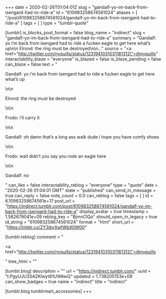 +++
date = 2020-02-26T01:04:01Z
slug = "gandalf-yo-im-back-from-isengard-had-to-ride-a"
id = "610983258674561024"
aliases = [ "/post/610983258674561024/gandalf-yo-im-back-from-isengard-had-to-ride-a" ]
tags = [ ]
type = "tumblr-quote"

[tumblr]
is_blocks_post_format = false
blog_name = "indirect"
slug = "gandalf-yo-im-back-from-isengard-had-to-ride-a"
summary = "Gandalf: yo i’m back from isengard had to ride a fucken eagle to get here what’s up\n\n Elrond: the ring must be destroyed\n\n..."
source = "<a href=\"http://twitter.com/nyquills/status/1231941031031181312\">@nyquills</a>"
interactability_blaze = "everyone"
is_blazed = false
is_blaze_pending = false
can_blaze = false
text = "<p>Gandalf: yo i&rsquo;m back from isengard had to ride a fucken eagle to get here what’s up</p>\n\n<p>Elrond: the ring must be destroyed</p>\n\n<p>Frodo: i&rsquo;ll carry it</p>\n\n<p>Gandalf: oh damn that&rsquo;s a long ass walk dude i hope you have comfy shoes</p>\n\n<p>Frodo: wait didn&rsquo;t you say you rode an eagle here</p>\n\n<p>Gandalf: no</p>"
can_like = false
interactability_reblog = "everyone"
type = "quote"
date = "2020-02-26 01:04:01 GMT"
state = "published"
can_send_in_message = true
can_reply = false
note_count = 0.0
can_reblog = false
tags = [ ]
id = 6.10983258674561e+17
post_url = "https://indirect.tumblr.com/post/610983258674561024/gandalf-yo-im-back-from-isengard-had-to-ride-a"
display_avatar = true
timestamp = 1.582679041e+09
reblog_key = "BjmnClQo"
should_open_in_legacy = true
id_string = "610983258674561024"
format = "html"
short_url = "https://tmblr.co/ZY3jbyXwfWbX0W00"

[tumblr.reblog]
comment = "<p><a href=\"http://twitter.com/nyquills/status/1231941031031181312\">@nyquills</a></p>"
tree_html = ""

[tumblr.blog]
description = ""
url = "https://indirect.tumblr.com/"
uuid = "t:PgyUJU3SA2Klwyt81UWAwQ"
updated = 1.738205153e+09
can_show_badges = true
name = "indirect"
title = "indirect"

[tumblr.blog.tumblrmart_accessories]
+++

